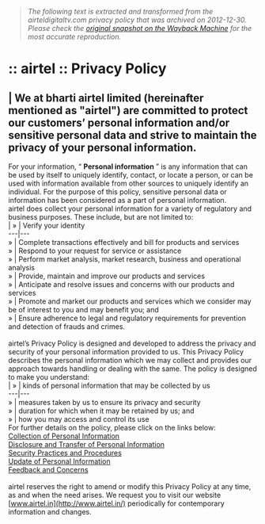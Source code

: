 > *The following text is extracted and transformed from the airteldigitaltv.com privacy policy that was archived on 2012-12-30. Please check the [original snapshot on the Wayback Machine](https://web.archive.org/web/20121230082002id_/http%3A//www.airtel.in/wps/wcm/connect/airtel.in/airtel.in/home/Privacy%2BPolicy) for the most accurate reproduction.*

# :: airtel :: Privacy Policy

| We at bharti airtel limited (hereinafter mentioned as "airtel") are committed to protect our customers’ personal information and/or sensitive personal data and strive to maintain the privacy of your personal information.   
---  
For your information, “ **Personal information** ” is any information that can be used by itself to uniquely identify, contact, or locate a person, or can be used with information available from other sources to uniquely identify an individual. For the purpose of this policy, sensitive personal data or information has been considered as a part of personal information.   
airtel does collect your personal information for a variety of regulatory and business purposes. These include, but are not limited to:   
| » | Verify your identity  
---|---  
» | Complete transactions effectively and bill for products and services  
» | Respond to your request for service or assistance  
» | Perform market analysis, market research, business and operational analysis  
» | Provide, maintain and improve our products and services  
» | Anticipate and resolve issues and concerns with our products and services  
» | Promote and market our products and services which we consider may be of interest to you and may benefit you; and  
» | Ensure adherence to legal and regulatory requirements for prevention and detection of frauds and crimes.  
   
airtel’s Privacy Policy is designed and developed to address the privacy and security of your personal information provided to us. This Privacy Policy describes the personal information which we may collect and provides our approach towards handling or dealing with the same. The policy is designed to make you understand:  
| » | kinds of personal information that may be collected by us  
---|---  
» | measures taken by us to ensure its privacy and security  
» | duration for which when it may be retained by us; and  
» | how you may access and control its use  
For further details on the policy, please click on the links below:  
[Collection of Personal Information](https://web.archive.org/wps/wcm/connect/airtel.in/airtel.in/home/Privacy+Policy/PG_Home_Privacypolicy_Collection_of_Personal_Information)  
[Disclosure and Transfer of Personal Information](https://web.archive.org/wps/wcm/connect/airtel.in/airtel.in/home/Privacy+Policy/PG_Home_Privacypolicy_Disclosure_and_Transfer)  
[Security Practices and Procedures](https://web.archive.org/wps/wcm/connect/airtel.in/airtel.in/home/Privacy+Policy/PG_Home_Privacypolicy_Security_Practices)  
[Update of Personal Information](https://web.archive.org/wps/wcm/connect/airtel.in/airtel.in/home/Privacy+Policy/PG_Home_Privacypolicy_Update_Personal_Information)  
[Feedback and Concerns](https://web.archive.org/wps/wcm/connect/airtel.in/airtel.in/home/Privacy+Policy/PG_Home_Privacypolicy_Feedback_and_Concerns)  
   
airtel reserves the right to amend or modify this Privacy Policy at any time, as and when the need arises. We request you to visit our website [www.airtel.in](http://www.airtel.in/) periodically for contemporary information and changes.
